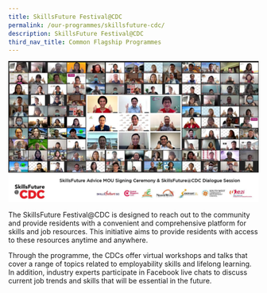 ```yaml
---
title: SkillsFuture Festival@CDC
permalink: /our-programmes/skillsfuture-cdc/
description: SkillsFuture Festival@CDC
third_nav_title: Common Flagship Programmes
---
```

![SKILLSFUTURE @CDC](/images/Common%20Flagship%20Progs/SKILLSFUTURE%20CDC%20PHOTO.png)    

The SkillsFuture Festival@CDC is designed to reach out to the community and provide residents with a convenient and comprehensive platform for skills and job resources. This initiative aims to provide residents with access to these resources anytime and anywhere.

Through the programme, the CDCs offer virtual workshops and talks that cover a range of topics related to employability skills and lifelong learning.  In addition, industry experts participate in Facebook live chats to discuss current job trends and skills that will be essential in the future.